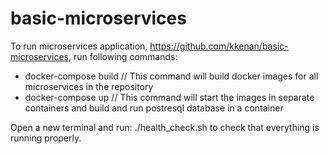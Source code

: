 # basic-microservices

To run microservices application, https://github.com/kkenan/basic-microservices, run following commands:
- docker-compose build // This command will build docker images for all microservices in the repository
- docker-compose up // This command will start the images in separate containers and build and run postresql database in a container

Open a new terminal and run: ./health_check.sh to check that everything is running properly.